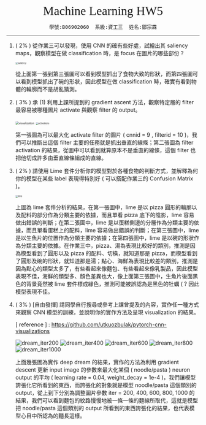 <center><font size="6" face="黑體">Machine Learning HW5</font></center>
<center><font size="3"><pre>學號:B06902060  系級:資工三  姓名:鄒宗霖</pre></font></center>

---

1. ( 2% ) 從作業三可以發現，使用 CNN 的確有些好處，試繪出其 saliency maps，觀察模型在做 classification 時，是 focus 在圖片的哪些部份 ?

   <img src="C:\Users\user\Desktop\Programming\3 Junior\ML\hw5-jacky12123\image\saliency.png" alt="saliency" style="zoom:40%;" />

   從上面第一張到第三張圖可以看到模型抓出了食物大致的形狀，而第四張圖可以看到模型抓出了碗的形狀，因此模型在做 classification 時，確實有看到物體的輪廓而不是胡亂猜測。

2. ( 3% ) 承 (1) 利用上課所提到的 gradient ascent 方法，觀察特定層的 filter 最容易被哪種圖片 activate 與觀察 filter 的 output。

   <img src="C:\Users\user\Desktop\Programming\3 Junior\ML\hw5-jacky12123\image\visualization.png" alt="visualization" style="zoom:50%;" />

   <img src="C:\Users\user\Desktop\Programming\3 Junior\ML\hw5-jacky12123\image\activations.png" alt="activations" style="zoom:40%;" />

   第一張圖為可以最大化 activate filter 的圖片 ( cnnid = 9 , filterid = 10 )，我們可以推斷出這個 filter 主要的任務就是抓出垂直的線條；第二張圖為 filter activation 的結果，從圖中可以看到就算原本不是垂直的線條，這個 filter 也把他切成許多由垂直線條組成的直線。

3. ( 2% ) 請使用 Lime 套件分析你的模型對於各種食物的判斷方式，並解釋為何你的模型在某些 label 表現得特別好 ( 可以搭配作業三的 Confusion Matrix )。

   <img src="C:\Users\user\Desktop\Programming\3 Junior\ML\hw5-jacky12123\image\lime.png" alt="lime" style="zoom:40%;" />

   上圖為 lime 套件分析的結果，在第一張圖中，lime 是以 pizza 圓形的輪廓以及配料的部分作為分類主要的依據，而且單看 pizza 底下的陰影，lime 容易做出錯誤的判斷；在第二張圖中，lime 是以蛋糕側邊的分層作為分類主要的依據，而且單看蛋糕上的配料，lime 容易做出錯誤的判斷；在第三張圖中，lime 是以生魚片的位置作為分類主要的依據；在第四張圖中，lime 是以碗的形狀作為分類主要的依據。在作業三中，pizza、湯為表現比較好的類別，推測是因為模型看到了圓形以及 pizza 的配料、切橫，就知道那是 pizza，而模型看到了圓形及碗的形狀，就知道那是湯；點心、海鮮為表現比較差的類別，推測是因為點心的類型太多了，有些看起來像麵包、有些看起來像乳製品，因此模型表現不佳，海鮮的類型多、顏色差異也大，像上面第三張圖中，生魚片後面黑色的背景竟然被 lime 套件標成綠色，推測可能被誤認為是黑色的牡蠣 ( ? 因此模型表現不佳。

4. ( 3% ) [自由發揮] 請同學自行搜尋或參考上課曾提及的內容，實作任一種方式來觀察 CNN 模型的訓練，並說明你的實作方法及呈現 visualization 的結果。

   [ reference ] : https://github.com/utkuozbulak/pytorch-cnn-visualizations

   <img src="C:\Users\user\Desktop\Programming\3 Junior\ML\hw5-jacky12123\image\dream_iter200.jpg" alt="dream_iter200" style="zoom:100%;" />

   <img src="C:\Users\user\Desktop\Programming\3 Junior\ML\hw5-jacky12123\image\dream_iter400.jpg" alt="dream_iter400" style="zoom:100%;" />

   <img src="C:\Users\user\Desktop\Programming\3 Junior\ML\hw5-jacky12123\image\dream_iter600.jpg" alt="dream_iter600" style="zoom:100%;" />

   <img src="C:\Users\user\Desktop\Programming\3 Junior\ML\hw5-jacky12123\image\dream_iter800.jpg" alt="dream_iter800" style="zoom:100%;" />

   <img src="C:\Users\user\Desktop\Programming\3 Junior\ML\hw5-jacky12123\image\dream_iter1000.jpg" alt="dream_iter1000" style="zoom:100%;" />

   上面幾張圖為實作 deep dream 的結果，實作的方法為利用 gradient descent 更新 input image 的參數來最大化某個 ( noodle/pasta ) neuron output 的平均 ( learning rate = 0.04, weight_decay = 1e-4 )，我們讓模型誇張化它所看到的東西，而誇張化的對象就是模型 noodle/pasta 這個類別的 output，從上到下分別為調整圖片參數 iter = 200, 400, 600, 800, 1000 的結果，我們可以看到麵包的紋路慢慢地被一條一條的麵線所取代，這就是模型把 noodle/pasta 這個類別的 output 所看到的東西誇張化的結果，也代表模型心目中所認為的麵長這樣。

